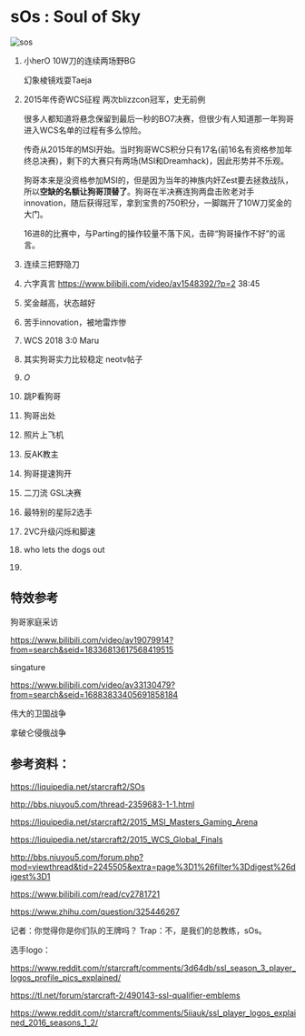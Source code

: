 # sOs : Soul of Sky

![sos](assets/sos.jpg)

1. 小herO 10W刀的连续两场野BG

   幻象棱镜戏耍Taeja

2. 2015年传奇WCS征程 两次blizzcon冠军，史无前例

   很多人都知道将悬念保留到最后一秒的BO7决赛，但很少有人知道那一年狗哥进入WCS名单的过程有多么惊险。

   传奇从2015年的MSI开始。当时狗哥WCS积分只有17名(前16名有资格参加年终总决赛)，剩下的大赛只有两场(MSI和Dreamhack)，因此形势并不乐观。

   狗哥本来是没资格参加MSI的，但是因为当年的神族内奸Zest要去拯救战队，所以**空缺的名额让狗哥顶替了**。狗哥在半决赛连狗两盘击败老对手innovation，随后获得冠军，拿到宝贵的750积分，一脚踹开了10W刀奖金的大门。

   16进8的比赛中，与Parting的操作较量不落下风，击碎“狗哥操作不好”的谣言。

3. 连续三把野隐刀

4. 六字真言 https://www.bilibili.com/video/av1548392/?p=2 38:45

5. 奖金越高，状态越好

6. 苦手innovation，被地雷炸惨

7. WCS 2018 3:0 Maru

8. 其实狗哥实力比较稳定 neotv帖子

9. $O$

10. 跳P看狗哥

11. 狗哥出处

12. 照片上飞机

13. 反AK教主

14. 狗哥提速狗开

15. 二刀流 GSL决赛

16. 最特别的星际2选手

17. 2VC升级闪烁和脚速

18. who lets the dogs out

19. 



## 特效参考

狗哥家庭采访 

https://www.bilibili.com/video/av19079914?from=search&seid=18336813617568419515

singature 

https://www.bilibili.com/video/av33130479?from=search&seid=16883833405691858184

伟大的卫国战争

拿破仑侵俄战争



## 参考资料：

https://liquipedia.net/starcraft2/SOs

http://bbs.niuyou5.com/thread-2359683-1-1.html

https://liquipedia.net/starcraft2/2015_MSI_Masters_Gaming_Arena

https://liquipedia.net/starcraft2/2015_WCS_Global_Finals

http://bbs.niuyou5.com/forum.php?mod=viewthread&tid=2245505&extra=page%3D1%26filter%3Ddigest%26digest%3D1

https://www.bilibili.com/read/cv2781721



https://www.zhihu.com/question/325446267

记者：你觉得你是你们队的王牌吗？  Trap：不，是我们的总教练，sOs。



选手logo：

https://www.reddit.com/r/starcraft/comments/3d64db/ssl_season_3_player_logos_profile_pics_explained/

https://tl.net/forum/starcraft-2/490143-ssl-qualifier-emblems

 https://www.reddit.com/r/starcraft/comments/5iiauk/ssl_player_logos_explained_2016_seasons_1_2/  